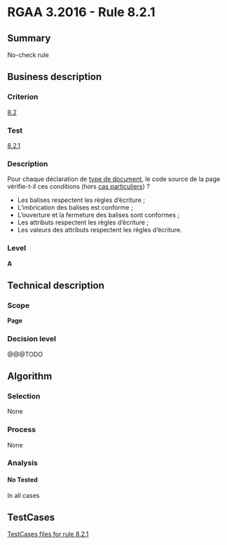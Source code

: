 # RGAA 3.2016 - Rule 8.2.1

## Summary
No-check rule


## Business description

### Criterion
[8.2](http://references.modernisation.gouv.fr/rgaa-accessibilite/2016/criteres.html#crit-8-2)

### Test
[8.2.1](http://references.modernisation.gouv.fr/rgaa-accessibilite/2016/criteres.html#test-8-2-1)

### Description
<div lang="fr">Pour chaque d&#xE9;claration de <a href="http://references.modernisation.gouv.fr/rgaa-accessibilite/2016/glossaire.html#type-de-document">type de document</a>, le code source de la page v&#xE9;rifie-t-il ces conditions (hors <a href="http://references.modernisation.gouv.fr/rgaa-accessibilite/2016/cas-particuliers.html#cp-8-2" title="Cas particuliers pour le crit&#xE8;re 8.2">cas particuliers</a>)&nbsp;? <ul><li>Les balises respectent les r&#xE8;gles d&#x2019;&#xE9;criture&nbsp;;</li> <li>L&#x2019;imbrication des balises est conforme&nbsp;;</li> <li>L&#x2019;ouverture et la fermeture des balises sont conformes&nbsp;;</li> <li>Les attributs respectent les r&#xE8;gles d&#x2019;&#xE9;criture&nbsp;;</li> <li>Les valeurs des attributs respectent les r&#xE8;gles d&#x2019;&#xE9;criture.</li> </ul></div>

### Level
**A**


## Technical description

### Scope
**Page**

### Decision level
@@@TODO


## Algorithm

### Selection
None

### Process
None

### Analysis

#### No Tested
In all cases


##  TestCases

[TestCases files for rule 8.2.1](https://github.com/Asqatasun/Asqatasun/tree/develop/rules/rules-rgaa3.2016/src/test/resources/testcases/rgaa32016/Rgaa32016Rule080201/)


